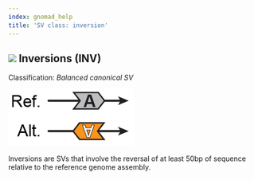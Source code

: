 ```yaml
---
index: gnomad_help  
title: 'SV class: inversion'  
---
```


## ![](https://placehold.it/15/FA931E/000000?text=+) Inversions (INV)  

Classification: _Balanced canonical SV_

![Inversion (INV)](gnomAD_browser.SV_schematics_INV.jpg)  

Inversions are SVs that involve the reversal of at least 50bp of sequence relative to the reference genome assembly.  

